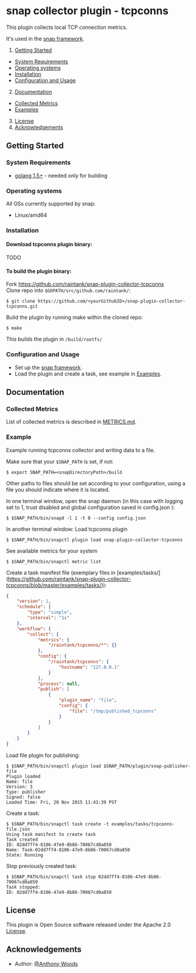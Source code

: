 # snap collector plugin - tcpconns
This plugin collects local TCP connection metrics.  

It's used in the [snap framework](http://github.com:intelsdi-x/snap).

1. [Getting Started](#getting-started)
  * [System Requirements](#system-requirements)
  * [Operating systems](#operating-systems)
  * [Installation](#installation)
  * [Configuration and Usage](#configuration-and-usage)
2. [Documentation](#documentation)
  * [Collected Metrics](#collected-metrics)
  * [Examples](#examples)
3. [License](#license-and-authors)
4. [Acknowledgements](#acknowledgements)

## Getting Started
### System Requirements
* [golang 1.5+](https://golang.org/dl/)  - needed only for building

### Operating systems
All OSs currently supported by snap:
* Linux/amd64

### Installation
#### Download tcpconns plugin binary:
TODO

#### To build the plugin binary:
Fork https://github.com/raintank/snap-plugin-collector-tcpconns  
Clone repo into `$GOPATH/src/github.com/raintank/`:

```
$ git clone https://github.com/<yourGithubID>/snap-plugin-collector-tcpconns.git
```

Build the plugin by running make within the cloned repo:
```
$ make
```
This builds the plugin in `/build/rootfs/`

### Configuration and Usage
* Set up the [snap framework](https://github.com/intelsdi-x/snap/blob/master/README.md#getting-started).
* Load the plugin and create a task, see example in [Examples](https://github.com/raintank/snap-plugin-collector-tcpconns/blob/master/README.md#examples).

## Documentation

### Collected Metrics

List of collected metrics is described in [METRICS.md](https://github.com/raintank/snap-plugin-collector-tcpconns/blob/master/METRICS.md).

### Example
Example running tcpconns collector and writing data to a file.

Make sure that your `$SNAP_PATH` is set, if not:
```
$ export SNAP_PATH=<snapDirectoryPath>/build
```
Other paths to files should be set according to your configuration, using a file you should indicate where it is located.


In one terminal window, open the snap daemon (in this case with logging set to 1,  trust disabled and global configuration saved in config.json ):
```
$ $SNAP_PATH/bin/snapd -l 1 -t 0 --config config.json
```

In another terminal window:
Load tcpconns plugin
```
$ $SNAP_PATH/bin/snapctl plugin load snap-plugin-collector-tcpconns
```
See available metrics for your system
```
$ $SNAP_PATH/bin/snapctl metric list
```

Create a task manifest file  (exemplary files in [examples/tasks/] (https://github.com/raintank/snap-plugin-collector-tcpconns/blob/master/examples/tasks/)):
```json
{
    "version": 1,
    "schedule": {
        "type": "simple",
        "interval": "1s"
    },
    "workflow": {
        "collect": {
            "metrics": {
                "/raintank/tcpconns/*": {}
            },
            "config": {
            	"/raintank/tcpconns": {
            		"hostname": "127.0.0.1"
            	}
            },
            "process": null,
            "publish": [
                {
                    "plugin_name": "file",
                    "config": {
                        "file": "/tmp/published_tcpconns"
                    }
                }
            ]
        }
    }
}
```
Load file plugin for publishing:
```
$ $SNAP_PATH/bin/snapctl plugin load $SNAP_PATH/plugin/snap-publisher-file
Plugin loaded
Name: file
Version: 3
Type: publisher
Signed: false
Loaded Time: Fri, 20 Nov 2015 11:41:39 PST
```

Create a task:
```
$ $SNAP_PATH/bin/snapctl task create -t examples/tasks/tcpconns-file.json
Using task manifest to create task
Task created
ID: 02dd7ff4-8106-47e9-8b86-70067cd0a850
Name: Task-02dd7ff4-8106-47e9-8b86-70067cd0a850
State: Running
```

Stop previously created task:
```
$ $SNAP_PATH/bin/snapctl task stop 02dd7ff4-8106-47e9-8b86-70067cd0a850
Task stopped:
ID: 02dd7ff4-8106-47e9-8b86-70067cd0a850
```

## License
This plugin is Open Source software released under the Apache 2.0 [License](LICENSE).

## Acknowledgements
* Author: [@Anthony Woods](https://github.com/woodsaj/)
